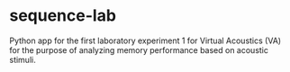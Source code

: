 # sequence-lab
Python app for the first laboratory experiment 1 for Virtual Acoustics (VA)  for the purpose of analyzing memory performance based on acoustic stimuli.
